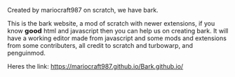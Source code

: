 Created by mariocraft987 on scratch, we have bark.

This is the bark website, a mod of scratch with newer extensions, if you know 𝗴𝗼𝗼𝗱 html and javascript then you can help us on creating bark.
It will have a working editor made from javascript and some mods and extensions from some contributers,
all credit to scratch and turbowarp, and penguinmod.

Heres the link: https://mariocraft987.github.io/Bark.github.io/
